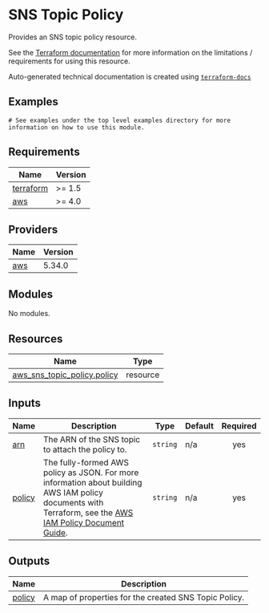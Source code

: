 # SNS Topic Policy

Provides an SNS topic policy resource.

See the [Terraform documentation](https://registry.terraform.io/providers/hashicorp/aws/latest/docs/resources/sns_topic_policy) for more information on the limitations / requirements for using this resource.

<!-- BEGINNING OF PRE-COMMIT-TERRAFORM DOCS HOOK -->

Auto-generated technical documentation is created using [`terraform-docs`](https://terraform-docs.io/)
## Examples

```hcl
# See examples under the top level examples directory for more information on how to use this module.
```

## Requirements

| Name | Version |
|------|---------|
| <a name="requirement_terraform"></a> [terraform](#requirement\_terraform) | >= 1.5 |
| <a name="requirement_aws"></a> [aws](#requirement\_aws) | >= 4.0 |

## Providers

| Name | Version |
|------|---------|
| <a name="provider_aws"></a> [aws](#provider\_aws) | 5.34.0 |

## Modules

No modules.

## Resources

| Name | Type |
|------|------|
| [aws_sns_topic_policy.policy](https://registry.terraform.io/providers/hashicorp/aws/latest/docs/resources/sns_topic_policy) | resource |

## Inputs

| Name | Description | Type | Default | Required |
|------|-------------|------|---------|:--------:|
| <a name="input_arn"></a> [arn](#input\_arn) | The ARN of the SNS topic to attach the policy to. | `string` | n/a | yes |
| <a name="input_policy"></a> [policy](#input\_policy) | The fully-formed AWS policy as JSON. For more information about building AWS IAM policy documents with Terraform, see the [AWS IAM Policy Document Guide](https://learn.hashicorp.com/tutorials/terraform/aws-iam-policy?_ga=2.15287359.884055799.1634563672-272413849.1610471322). | `string` | n/a | yes |

## Outputs

| Name | Description |
|------|-------------|
| <a name="output_policy"></a> [policy](#output\_policy) | A map of properties for the created SNS Topic Policy. |


<!-- END OF PRE-COMMIT-TERRAFORM DOCS HOOK -->
